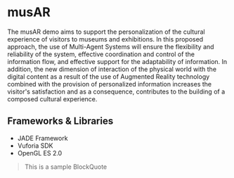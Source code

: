 # musAR

The musAR demo aims to support the personalization of the cultural experience of visitors to museums and exhibitions. 
In this proposed approach, the use of Multi-Agent Systems will ensure the flexibility and reliability of the system, effective coordination and control of the information flow, and effective support for the adaptability of information. 
In addition, the new dimension of interaction of the physical world with the digital content as a result of the use of Augmented Reality technology combined with the provision of personalized information increases the visitor's satisfaction and as a consequence, contributes to the building of a composed cultural experience.

## Frameworks & Libraries
- JADE Framework
- Vuforia SDK
- OpenGL ES 2.0

> This is a sample BlockQuote
